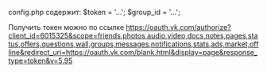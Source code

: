 config.php содержит:
$token = '...';
$group_id = '...';

Получить токен можно по ссылке
https://oauth.vk.com/authorize?client_id=6015325&scope=friends,photos,audio,video,docs,notes,pages,status,offers,questions,wall,groups,messages,notifications,stats,ads,market,offline&redirect_uri=https://oauth.vk.com/blank.html&display=page&response_type=token&v=5.95
